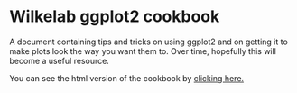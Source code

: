 Wilkelab ggplot2 cookbook
=========================
A document containing tips and tricks on using ggplot2 and on getting it to make plots look the way you want them to. Over time, hopefully this will become a useful resource.

You can see the html version of the cookbook by  [clicking here.](http://htmlpreview.github.io/?https://github.com/wilkelab/ggplot2_cookbook/blob/master/ggplot2_cookbook.html)
